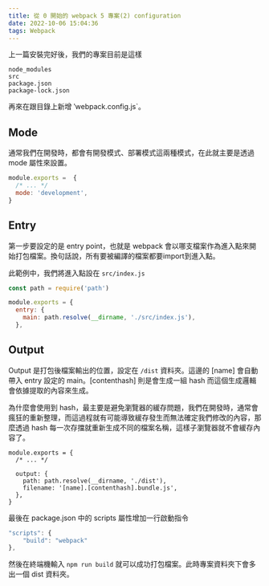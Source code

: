 ```yaml
---
title: 從 0 開始的 webpack 5 專案(2) configuration
date: 2022-10-06 15:04:36
tags: Webpack
---
```


上一篇安裝完好後，我們的專案目前是這樣

``` 
node_modules
src
package.json
package-lock.json
```

再來在跟目錄上新增 ‵webpack.config.js`。

## Mode

通常我們在開發時，都會有開發模式、部署模式這兩種模式，在此就主要是透過 mode 屬性來設置。

``` js
module.exports =  {
  /* ... */
  mode: 'development',
}
```

## Entry

第一步要設定的是 entry point，也就是 webpack 會以哪支檔案作為進入點來開始打包檔案。換句話說，所有要被編譯的檔案都要import到進入點。

此範例中，我們將進入點設在 `src/index.js`

``` js
const path = require('path')

module.exports = {
  entry: {
    main: path.resolve(__dirname, './src/index.js'),
  },
```

## Output 

Output 是打包後檔案輸出的位置，設定在 `/dist` 資料夾。這邊的 [name] 會自動帶入 entry 設定的 main。[contenthash] 則是會生成一組 hash 而這個生成邏輯會依據提取的內容來生成。

為什麼會使用到 hash，最主要是避免瀏覽器的緩存問題，我們在開發時，通常會瘋狂的重新整理，而這過程就有可能導致緩存發生而無法確定我們修改的內容，那麼透過 hash 每一次存擋就重新生成不同的檔案名稱，這樣子瀏覽器就不會緩存內容了。

``` JS
module.exports = {
  /* ... */

  output: {
    path: path.resolve(__dirname, './dist'),
    filename: '[name].[contenthash].bundle.js',
  },
}
```

最後在 package.json 中的 scripts 屬性增加一行啟動指令

``` js
"scripts": {
    "build": "webpack"
},
```

然後在終端機輸入 `npm run build` 就可以成功打包檔案。此時專案資料夾下會多出一個 dist 資料夾。










